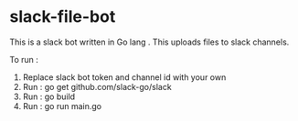 # slack-file-bot
This is a slack bot written in Go lang . This uploads files to slack channels.

To run : 
1. Replace slack bot token and channel id with your own
2. Run : go get github.com/slack-go/slack
3. Run : go build
4. Run : go run main.go
